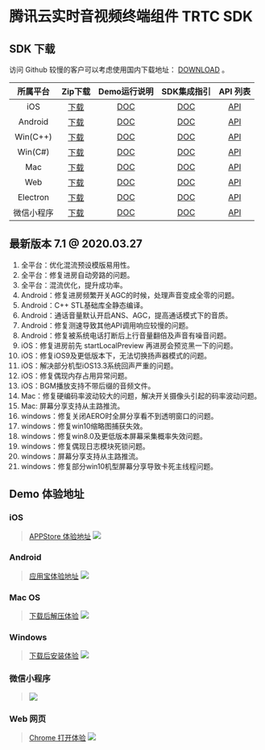 # 腾讯云实时音视频终端组件 TRTC SDK

## SDK 下载
访问 Github 较慢的客户可以考虑使用国内下载地址： [DOWNLOAD](https://cloud.tencent.com/document/product/647/32689) 。

| 所属平台 | Zip下载 | Demo运行说明 | SDK集成指引 | API 列表 |
|:---------:| :--------:|:--------:| :--------:|:--------:|
| iOS | [下载](http://liteavsdk-1252463788.cosgz.myqcloud.com/TXLiteAVSDK_TRTC_iOS_latest.zip)| [DOC](https://cloud.tencent.com/document/product/647/32396)| [DOC](https://cloud.tencent.com/document/product/647/32173) | [API](https://cloud.tencent.com/document/product/647/32258) |
| Android | [下载](http://liteavsdk-1252463788.cosgz.myqcloud.com/TXLiteAVSDK_TRTC_Android_latest.zip)| [DOC](https://cloud.tencent.com/document/product/647/32166)| [DOC](https://cloud.tencent.com/document/product/647/32175) | [API](https://cloud.tencent.com/document/product/647/32267) |
| Win(C++)| [下载](http://liteavsdk-1252463788.cosgz.myqcloud.com/TXLiteAVSDK_TRTC_Win_latest.zip)| [DOC](https://cloud.tencent.com/document/product/647/32397)| [DOC](https://cloud.tencent.com/document/product/647/32178) | [API](https://cloud.tencent.com/document/product/647/32268) |
| Win(C#)| [下载](http://liteavsdk-1252463788.cosgz.myqcloud.com/TXLiteAVSDK_TRTC_Win_latest.zip)| [DOC](https://cloud.tencent.com/document/product/647/32397)| [DOC](https://cloud.tencent.com/document/product/647/32178) | [API](https://cloud.tencent.com/document/product/647/36776) |
| Mac| [下载](http://liteavsdk-1252463788.cosgz.myqcloud.com/TXLiteAVSDK_TRTC_Mac_latest.tar.bz2)| [DOC](https://cloud.tencent.com/document/product/647/32396)| [DOC](https://cloud.tencent.com/document/product/647/32176) |[API](https://cloud.tencent.com/document/product/647/32258) |
| Web | [下载](https://liteavsdk-1252463788.cosgz.myqcloud.com/H5_latest.zip)| [DOC](https://cloud.tencent.com/document/product/647/32398)| [DOC](https://cloud.tencent.com/document/product/647/16863) |[API](https://cloud.tencent.com/document/product/647/17249) |
| Electron | [下载](http://liteavsdk-1252463788.cosgz.myqcloud.com/TXLiteAVSDK_TRTC_Electron_latest.zip) | [DOC](https://cloud.tencent.com/document/product/647/38548) | [DOC](https://cloud.tencent.com/document/product/647/38549) |[API](https://cloud.tencent.com/document/product/647/38551) |
| 微信小程序 | [下载](http://liteavsdk-1252463788.cosgz.myqcloud.com/TRTC_WXMini_latest.zip) | [DOC](https://cloud.tencent.com/document/product/647/32399) | [DOC](https://cloud.tencent.com/document/product/647/32183) |[API](https://cloud.tencent.com/document/product/647/17018) |

## 最新版本 7.1 @ 2020.03.27
1. 全平台：优化混流预设模版易用性。
1. 全平台：修复进房自动旁路的问题。
1. 全平台：混流优化，提升成功率。
1. Android：修复进房频繁开关AGC的时候，处理声音变成全零的问题。
1. Android：C++ STL基础库全静态编译。
1. Android：通话音量默认开启ANS、AGC，提高通话模式下的音质。
1. Android：修复测速导致其他API调用响应较慢的问题。
1. Android：修复被系统电话打断后上行音量翻倍及声音有噪音问题。
1. iOS：修复进房前先 startLocalPreview 再进房会预览黑一下的问题。
1. iOS：修复iOS9及更低版本下，无法切换扬声器模式的问题。
1. iOS：解决部分机型iOS13.3系统回声严重的问题。
1. iOS：修复偶现内存占用异常问题。
1. iOS：BGM播放支持不带后缀的音频文件。
1. Mac：修复硬编码率波动较大的问题，解决开关摄像头引起的码率波动问题。
1. Mac: 屏幕分享支持从主路推流。
1. windows：修复关闭AERO时全屏分享看不到透明窗口的问题。
1. windows：修复win10缩略图捕获失效。
1. windows：修复win8.0及更低版本屏幕采集概率失效问题。
1. windows：修复偶现日志模块死锁问题。
1. windows：屏幕分享支持从主路推流。
1. windows：修复部分win10机型屏幕分享导致卡死主线程问题。

## Demo 体验地址

### iOS
> [APPStore 体验地址](https://itunes.apple.com/cn/app/id1400663224?mt=8)
![](https://main.qcloudimg.com/raw/fa84e7c632b74483e9dc91dc04a8255e.jpg)

### Android
> [应用宝体验地址](https://android.myapp.com/myapp/detail.htm?apkName=com.tencent.trtc&ADTAG=mobile)
![](https://main.qcloudimg.com/raw/913eecbf69577de4e27d9bfe45acf80e.jpg)

### Mac OS
> [下载后解压体验](http://trtc-1252463788.cosgz.myqcloud.com/TXLiteAVSDK_Mac_Demo.tar.bz2)
![](https://main.qcloudimg.com/raw/8d146afb3b2dd07d5b5f1ca4432a9411.jpg)

### Windows
> [下载后安装体验](http://trtc-1252463788.cosgz.myqcloud.com/TXLiteAVSDK_Win_Demo.exe)
![](https://main.qcloudimg.com/raw/00ec3ebc86902044c51a5487c18dcd0c.jpg)

### 微信小程序
>![](https://main.qcloudimg.com/raw/81662cce932b2500addac28baf6a83b3.jpg)

### Web 网页
> [Chrome 打开体验](https://trtc-1252463788.file.myqcloud.com/web/demo/official-demo/index.html)
![](https://main.qcloudimg.com/raw/56e2bbc928a11bac85e5b78ac171b3bc.jpg)


